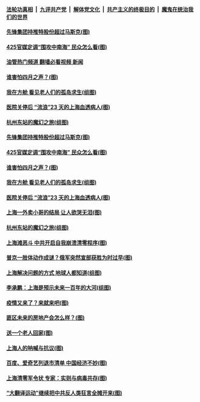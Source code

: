 ####  [法轮功真相](../../../../basic/blob/master/README.md?t=04241401) &nbsp;|&nbsp; [九评共产党](../../../../9ping.md/blob/master/README.md?t=04241401) &nbsp;|&nbsp; [解体党文化](../../../../jtdwh.md/blob/master/README.md?t=04241401)  &nbsp;|&nbsp; [共产主义的终极目的](../../../../gczydzjmd.md/blob/master/README.md?t=04241401) &nbsp;|&nbsp; [魔鬼在统治我们的世界](../../../../mgztzwmdsj.md/blob/master/README.md?t=04241401) 

#### [先锋集团持推特股份超过马斯克(图)](../pages/p4/1004370.md?t=04241401) 

#### [425官媒定调“围攻中南海” 民众怎么看(图)](../pages/p4/1004380.md?t=04241401) 

#### [油管热门频道 翻墙必看视频 新闻](http://78.141.244.201:81/youtube.html?04241401)

#### [谁害怕四月之声？(图)](../pages/p4/1004408.md?t=04241401) 

#### [我在方舱 看见老人们的孤岛求生(组图)](../pages/p4/1004400.md?t=04241401) 

#### [医院关停后 “流浪”23 天的上海血透病人(图)](../pages/p4/1004403.md?t=04241401) 

#### [杭州东站的魔幻之旅(组图)](../pages/p4/1004321.md?t=04241401) 

#### [先锋集团持推特股份超过马斯克(图)](../pages/p4/1004370.md?t=04241401) 

#### [425官媒定调“围攻中南海” 民众怎么看(图)](../pages/p4/1004380.md?t=04241401) 

#### [谁害怕四月之声？(图)](../pages/p4/1004408.md?t=04241401) 

#### [我在方舱 看见老人们的孤岛求生(组图)](../pages/p4/1004400.md?t=04241401) 

#### [医院关停后 “流浪”23 天的上海血透病人(图)](../pages/p4/1004403.md?t=04241401) 

#### [上海一外卖小哥的结局 让人欲哭无泪(图)](../pages/p4/1004401.md?t=04241401) 

#### [杭州东站的魔幻之旅(组图)](../pages/p4/1004321.md?t=04241401) 

#### [上海滩恶斗 中共开启自我崩溃清零程序(图)](../pages/p4/1004326.md?t=04241401) 


#### [普京一肢体动作成谜？俄军突然宣部获胜为时过早(图)](../pages/p4/1004312.md?t=04241401) 

#### [上海解决问题的方式 地球人都知道(组图)](../pages/p4/1004324.md?t=04241401) 

#### [李承鹏：上海是预示未来一百年的大河(组图)](../pages/p4/1004323.md?t=04241401) 

#### [疫情又来了？来就来吧(图)](../pages/p4/1004319.md?t=04241401) 

#### [匪区未来的房地产会怎么样？(图)](../pages/p4/1004221.md?t=04241401) 

#### [送一个老人回家(图)](../pages/p4/1004203.md?t=04241401) 

#### [上海人的呐喊与抗议(图)](../pages/p4/1004216.md?t=04241401) 

#### [百度、爱奇艺列退市清单 中国经济不妙(图)](../pages/p4/1004205.md?t=04241401) 

#### [上海清零军令状 专家：实则与病毒共存(图)](../pages/p4/1004167.md?t=04241401) 

#### [“大翻译运动”继续把中共反人类狂言全摊开来(图)](../pages/p4/1004128.md?t=04241401) 


<img src='http://gfw-breaker.win/goodnews/indexes/p4.md' width='0px' height='0px'/>
